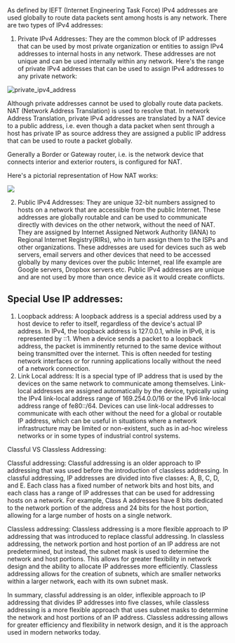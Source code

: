 
As defined by IEFT (Internet Engineering Task Force) IPv4 addresses are used globally to route data packets sent among hosts is any network. There are two types of IPv4 addresses:

1. Private IPv4 Addresses: They are the common block of IP addresses that can be used by most private organization or entities to assign IPv4 addresses to internal hosts in any network. These addresses are not unique and can be used internally within any network. 
 Here's the range of private IPv4 addresses that can be used to assign IPv4 addresses to any private network:

![private_ipv4_address](https://i.pinimg.com/564x/1c/52/71/1c527187535e847be23b309fddd82851.jpg)

Although private addresses cannot be used to globally route data packets. NAT (Network Address Translation) is used to resolve that. In network Address Translation, private IPv4 addresses are translated by a NAT device to a public address, i.e. even though a data packet when sent through a host has private IP as source address they are assigned a public IP address that can be used to route a packet globally.

Generally a Border or Gateway router, i.e. is the network device that connects interior and exterior routers, is configured for NAT. 

Here's a pictorial representation of How NAT works:

![](https://i.pinimg.com/564x/d4/e5/3d/d4e53d46b454de01ca32606a8fcba7b4.jpg)

2. Public IPv4 Addresses: They are unique 32-bit numbers assigned to hosts on a network that are accessible from the public Internet. These addresses are globally routable and can be used to communicate directly with devices on the other network, without the need of NAT. They are assigned by Internet Assigned Network Authority (IANA) to Regional Internet Registry(RIRs), who in turn assign them to the ISPs and other organizations. These addresses are used for devices such as web servers, email servers and other devices that need to be accessed globally by many devices over the public Internet, real life example are Google servers, Dropbox servers etc. Public IPv4 addresses are unique and are not used by more than once device as it would create conflicts.

## Special Use IP addresses:

1. Loopback address: A loopback address is a special address used by a host device to refer to itself, regardless of the device's actual IP address. In IPv4, the loopback address is 127.0.0.1, while in IPv6, it is represented by ::1. When a device sends a packet to a loopback address, the packet is imminently returned to the same device without being transmitted over the internet. This is often needed for testing network interfaces or for running applications locally without the need of a network connection.
2.  Link Local address: It is a special type of IP address that is used by the devices on the same network to communicate among themselves. Link-local addresses are assigned automatically by the device, typically using the IPv4 link-local address range of 169.254.0.0/16 or the IPv6 link-local address range of fe80::/64. Devices can use link-local addresses to communicate with each other without the need for a global or routable IP address, which can be useful in situations where a network infrastructure may be limited or non-existent, such as in ad-hoc wireless networks or in some types of industrial control systems.

Classful VS Classless Addressing:

Classful addressing: Classful addressing is an older approach to IP addressing that was used before the introduction of classless addressing. In classful addressing, IP addresses are divided into five classes: A, B, C, D, and E. Each class has a fixed number of network bits and host bits, and each class has a range of IP addresses that can be used for addressing hosts on a network. For example, Class A addresses have 8 bits dedicated to the network portion of the address and 24 bits for the host portion, allowing for a large number of hosts on a single network.

Classless addressing: Classless addressing is a more flexible approach to IP addressing that was introduced to replace classful addressing. In classless addressing, the network portion and host portion of an IP address are not predetermined, but instead, the subnet mask is used to determine the network and host portions. This allows for greater flexibility in network design and the ability to allocate IP addresses more efficiently. Classless addressing allows for the creation of subnets, which are smaller networks within a larger network, each with its own subnet mask.

In summary, classful addressing is an older, inflexible approach to IP addressing that divides IP addresses into five classes, while classless addressing is a more flexible approach that uses subnet masks to determine the network and host portions of an IP address. Classless addressing allows for greater efficiency and flexibility in network design, and it is the approach used in modern networks today.